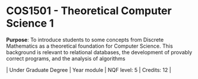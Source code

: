 # COS1501 - Theoretical Computer Science 1

<b>Purpose</b>: To introduce students to some concepts from Discrete Mathematics as a theoretical foundation for Computer Science. This background is relevant to relational databases, the development of provably correct programs, and the analysis of algorithms

| Under Graduate Degree | Year module | NQF level: 5 | Credits: 12 |
